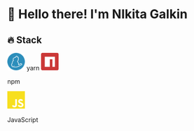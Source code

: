# 👋 Hello there! I'm NIkita Galkin


## 🔥 Stack

<img src="./yarn-color.svg" width="40px" height="40px"> 
<span>yarn</span>
<img src="./npm-color.svg" width="40px" height="40px"> 
<p>npm</p>
<img src="./javascript-color.svg" width="40px" height="40px"> 
<p>JavaScript</p>

